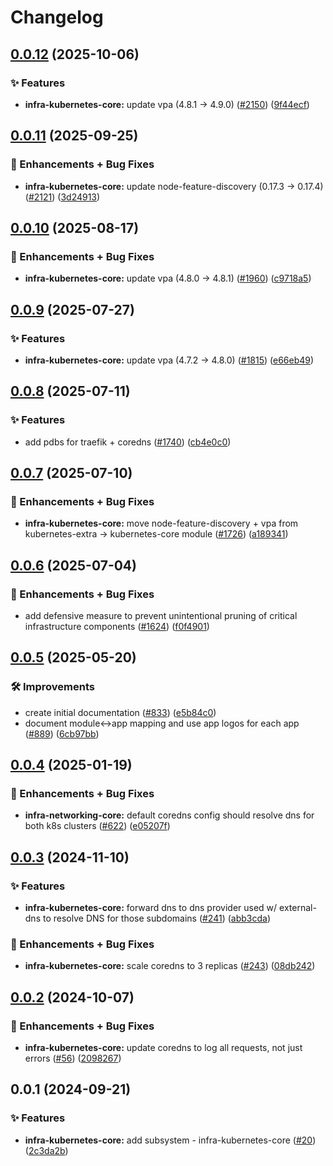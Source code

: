 # Changelog

## [0.0.12](https://github.com/ppat/homelab-ops-kubernetes-apps/compare/infra-kubernetes-core-v0.0.11...infra-kubernetes-core-v0.0.12) (2025-10-06)


### ✨ Features

* **infra-kubernetes-core:** update vpa (4.8.1 -&gt; 4.9.0) ([#2150](https://github.com/ppat/homelab-ops-kubernetes-apps/issues/2150)) ([9f44ecf](https://github.com/ppat/homelab-ops-kubernetes-apps/commit/9f44ecfb7761f2b1a6753422477ad034513f10e2))

## [0.0.11](https://github.com/ppat/homelab-ops-kubernetes-apps/compare/infra-kubernetes-core-v0.0.10...infra-kubernetes-core-v0.0.11) (2025-09-25)


### 🚀 Enhancements + Bug Fixes

* **infra-kubernetes-core:** update node-feature-discovery (0.17.3 -&gt; 0.17.4) ([#2121](https://github.com/ppat/homelab-ops-kubernetes-apps/issues/2121)) ([3d24913](https://github.com/ppat/homelab-ops-kubernetes-apps/commit/3d24913576a1fb3d0751d5e75c8dd2deaf86327b))

## [0.0.10](https://github.com/ppat/homelab-ops-kubernetes-apps/compare/infra-kubernetes-core-v0.0.9...infra-kubernetes-core-v0.0.10) (2025-08-17)


### 🚀 Enhancements + Bug Fixes

* **infra-kubernetes-core:** update vpa (4.8.0 -&gt; 4.8.1) ([#1960](https://github.com/ppat/homelab-ops-kubernetes-apps/issues/1960)) ([c9718a5](https://github.com/ppat/homelab-ops-kubernetes-apps/commit/c9718a5eb82cbcd5e2911a61ae981cc03b6fa3a4))

## [0.0.9](https://github.com/ppat/homelab-ops-kubernetes-apps/compare/infra-kubernetes-core-v0.0.8...infra-kubernetes-core-v0.0.9) (2025-07-27)


### ✨ Features

* **infra-kubernetes-core:** update vpa (4.7.2 -&gt; 4.8.0) ([#1815](https://github.com/ppat/homelab-ops-kubernetes-apps/issues/1815)) ([e66eb49](https://github.com/ppat/homelab-ops-kubernetes-apps/commit/e66eb496962220b4c9741b5d3bb8a138dc4b4f16))

## [0.0.8](https://github.com/ppat/homelab-ops-kubernetes-apps/compare/infra-kubernetes-core-v0.0.7...infra-kubernetes-core-v0.0.8) (2025-07-11)


### ✨ Features

* add pdbs for traefik + coredns ([#1740](https://github.com/ppat/homelab-ops-kubernetes-apps/issues/1740)) ([cb4e0c0](https://github.com/ppat/homelab-ops-kubernetes-apps/commit/cb4e0c03212142eb77d4c29e70257bd01808d6c8))

## [0.0.7](https://github.com/ppat/homelab-ops-kubernetes-apps/compare/infra-kubernetes-core-v0.0.6...infra-kubernetes-core-v0.0.7) (2025-07-10)


### 🚀 Enhancements + Bug Fixes

* **infra-kubernetes-core:** move node-feature-discovery + vpa from kubernetes-extra -&gt; kubernetes-core module ([#1726](https://github.com/ppat/homelab-ops-kubernetes-apps/issues/1726)) ([a189341](https://github.com/ppat/homelab-ops-kubernetes-apps/commit/a189341b330e7b0dca2ae05e9c6253bf1f19769c))

## [0.0.6](https://github.com/ppat/homelab-ops-kubernetes-apps/compare/infra-kubernetes-core-v0.0.5...infra-kubernetes-core-v0.0.6) (2025-07-04)


### 🚀 Enhancements + Bug Fixes

* add defensive measure to prevent unintentional pruning of critical infrastructure components ([#1624](https://github.com/ppat/homelab-ops-kubernetes-apps/issues/1624)) ([f0f4901](https://github.com/ppat/homelab-ops-kubernetes-apps/commit/f0f4901cbab8f0f98876f5c881a823b96736d4b4))

## [0.0.5](https://github.com/ppat/homelab-ops-kubernetes-apps/compare/infra-kubernetes-core-v0.0.4...infra-kubernetes-core-v0.0.5) (2025-05-20)


### 🛠 Improvements

* create initial documentation ([#833](https://github.com/ppat/homelab-ops-kubernetes-apps/issues/833)) ([e5b84c0](https://github.com/ppat/homelab-ops-kubernetes-apps/commit/e5b84c03920d34e3055bea987b465e04092af030))
* document module&lt;-&gt;app mapping and use app logos for each app ([#889](https://github.com/ppat/homelab-ops-kubernetes-apps/issues/889)) ([6cb97bb](https://github.com/ppat/homelab-ops-kubernetes-apps/commit/6cb97bb71826434291de7b067983830376f0d12b))

## [0.0.4](https://github.com/ppat/homelab-ops-kubernetes-apps/compare/infra-kubernetes-core-v0.0.3...infra-kubernetes-core-v0.0.4) (2025-01-19)


### 🚀 Enhancements + Bug Fixes

* **infra-networking-core:** default coredns config should resolve dns for both k8s clusters ([#622](https://github.com/ppat/homelab-ops-kubernetes-apps/issues/622)) ([e05207f](https://github.com/ppat/homelab-ops-kubernetes-apps/commit/e05207fb008e79ae74724d143659401db5baeb30))

## [0.0.3](https://github.com/ppat/homelab-ops-kubernetes-apps/compare/infra-kubernetes-core-v0.0.2...infra-kubernetes-core-v0.0.3) (2024-11-10)


### ✨ Features

* **infra-kubernetes-core:** forward dns to dns provider used w/ external-dns to resolve DNS for those subdomains ([#241](https://github.com/ppat/homelab-ops-kubernetes-apps/issues/241)) ([abb3cda](https://github.com/ppat/homelab-ops-kubernetes-apps/commit/abb3cdacb3bcc56cf29c5e9d9be6561b200e8f78))


### 🚀 Enhancements + Bug Fixes

* **infra-kubernetes-core:** scale coredns to 3 replicas ([#243](https://github.com/ppat/homelab-ops-kubernetes-apps/issues/243)) ([08db242](https://github.com/ppat/homelab-ops-kubernetes-apps/commit/08db24205cc2992f890858e4a80d1b6a313ffbba))

## [0.0.2](https://github.com/ppat/homelab-ops-kubernetes-apps/compare/infra-kubernetes-core-v0.0.1...infra-kubernetes-core-v0.0.2) (2024-10-07)


### 🚀 Enhancements + Bug Fixes

* **infra-kubernetes-core:** update coredns to log all requests, not just errors ([#56](https://github.com/ppat/homelab-ops-kubernetes-apps/issues/56)) ([2098267](https://github.com/ppat/homelab-ops-kubernetes-apps/commit/2098267f98e8ad2e6863844d8a58ab2a57cad41f))

## 0.0.1 (2024-09-21)


### ✨ Features

* **infra-kubernetes-core:** add subsystem - infra-kubernetes-core ([#20](https://github.com/ppat/homelab-ops-kubernetes-apps/issues/20)) ([2c3da2b](https://github.com/ppat/homelab-ops-kubernetes-apps/commit/2c3da2beb6b0cc334c0a37075eca93aaa20d33f5))
